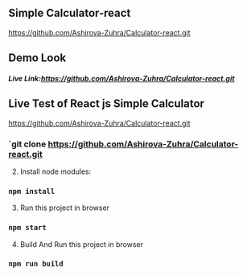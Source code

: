 ## Simple Calculator-react
https://github.com/Ashirova-Zuhra/Calculator-react.git

## Demo Look

##### Live Link:https://github.com/Ashirova-Zuhra/Calculator-react.git
 
## Live Test of React js Simple Calculator
https://github.com/Ashirova-Zuhra/Calculator-react.git

### `git clone https://github.com/Ashirova-Zuhra/Calculator-react.git

2) Install node modules:

### `npm install`

3) Run this project in browser

### `npm start`

4) Build And Run this project in browser

### `npm run build`
